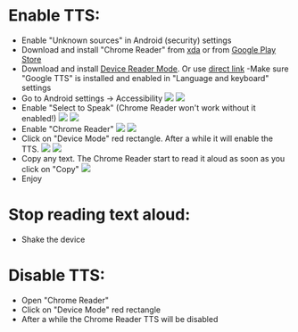 # Enable TTS:
- Enable "Unknown sources" in Android (security) settings
- Download and install "Chrome Reader" from [xda](https://forum.xda-developers.com/showthread.php?t=2564859) or from [Google Play Store](https://play.google.com/store/apps/details?id=com.chromereadervoice)
- Download and install [Device Reader Mode](https://m.allfreeapk.com/device-reader-mode,1451935/). Or use [direct link](https://m.allfreeapk.com/device-reader-mode,1451935/download.html)
-Make sure "Google TTS" is installed and enabled in "Language and keyboard" settings
- Go to Android settings -> Accessibility
![](https://github.com/kyberdrb/Android_tutorials/raw/master/Text_to_Speech_(TTS)_for_Android/pics/1.png)
![](https://github.com/kyberdrb/Android_tutorials/raw/master/Text_to_Speech_(TTS)_for_Android/pics/2.png)
- Enable "Select to Speak" (Chrome Reader won't work without it enabled!)
![](https://github.com/kyberdrb/Android_tutorials/raw/master/Text_to_Speech_(TTS)_for_Android/pics/3.png)
![](https://github.com/kyberdrb/Android_tutorials/raw/master/Text_to_Speech_(TTS)_for_Android/pics/4.png)
- Enable "Chrome Reader"
![](https://github.com/kyberdrb/Android_tutorials/raw/master/Text_to_Speech_(TTS)_for_Android/pics/5.png)
![](https://github.com/kyberdrb/Android_tutorials/raw/master/Text_to_Speech_(TTS)_for_Android/pics/6.png)
- Click on "Device Mode" red rectangle. After a while it will enable the TTS.
![](https://github.com/kyberdrb/Android_tutorials/raw/master/Text_to_Speech_(TTS)_for_Android/pics/7.png)
![](https://github.com/kyberdrb/Android_tutorials/raw/master/Text_to_Speech_(TTS)_for_Android/pics/8.png)
- Copy any text. The Chrome Reader start to read it aloud as soon as you click on "Copy"
![](https://github.com/kyberdrb/Android_tutorials/raw/master/Text_to_Speech_(TTS)_for_Android/pics/9.png)
- Enjoy

# Stop reading text aloud:
- Shake the device

# Disable TTS:
- Open "Chrome Reader"
- Click on "Device Mode" red rectangle
- After a while the Chrome Reader TTS will be disabled